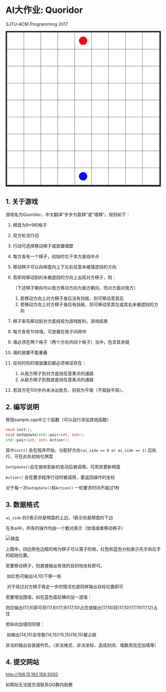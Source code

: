 # AI大作业: Quoridor

SJTU-ACM Programming 2017

![demo](records/tightGame.gif)

## 1. 关于游戏

游戏名为Quoridor，中文翻译“步步为盈棋”或“墙棋”。规则如下：

1. 棋盘为9*9的格子

2. 双方轮流行动

3. 行动可选择移动棋子或放置墙壁

4. 每方各有一个棋子，初始时位于本方底线中点

5. 移动棋子可以向棋盘内上下左右任意未被墙遮挡的方向

6. 若即将移动到的未被遮挡的方向上出现对方棋子，则：

   （下述棋子朝向均以我方移动方向为我方朝向，而对方面对我方）

   1. 若移动方向上对方棋子身后没有挡板，则可移动至其后
   2. 若移动方向上对方棋子身后有挡板，则可移动至其左或其右未被遮挡的方向

7. 棋子率先移动到对方底线视为游戏胜利，游戏结束

8. 每方各有10块墙，可放置在格子间隙中

9. 墙必须在两个格子（两个方向共四个格子）当中，包含其夹缝

10. 墙的放置不能重叠

11. 任何时刻的墙放置后都必须保证存在：

    1. 从我方棋子到对方底线任意某点的通路
    2. 从敌方棋子到我放底线任意某点的通路

12. 若双方在100步内未决出胜负，则视为平局（不鼓励平局）。

## 2. 编写说明

修改sample.cpp中三个函数（可以自行添加其他函数）

```c++
void init();
void GetUpdate(std::pair<int, int>);
std::pair<int, int> Action();
```

其中```init()``` 会在程序开始，分配好方向```(ai_side == 0 or ai_side == 1)``` 后执行，可在此处初始化棋盘

```GetUpdate()```会在接收到新的变动后被调用，可用其更新棋盘

```Action()``` 会在要求程序行动时被调用，要返回操作的坐标

对于每一次```GetUpdate()```和```Action()``` 一轮要求时间不超过1秒

## 3. 数据格式

```ai_side``` 的0表示你是棋盘的上边，1表示你是棋盘的下边

在本ai中，所有的操作均由一个数对表示（放墙或者移动棋子）

![棋盘](C:\Users\lxy98\Documents\大二上\程设助教\quoridor_assignment\棋盘.png)

上图中，四边黑色边框的格为棋子可以落子的格，红色和蓝色分别表示先手和后手的起始位置。

若要移动棋子，则直接输出有效的目的地坐标即可。

​	如红色可输出(4,10)下移一格

​	对于经过对方棋子再走一步的情况也是同样输出目标位置即可

若要增加围墙，如在蓝色面前横向加一道墙：

​	则应输出(17,8)即可将(17,8)(17,9)(17,10)占住或输出(17,10)将(17,10)(17,11)(17,12)占住

若纵向加墙则同理：

​	如输出(14,15)会导致(14,15)(15,15)(16,15)被占据

非法的输出会直接判负。（非法格式、非法坐标、造成封闭、墙数用完还加墙等）

## 4. 提交网站

http://106.15.192.159:3000

如网站无法提交请联系QQ群内助教
